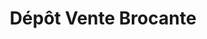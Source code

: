 ---
title: "Dépôt Vente Brocante"
url: /saint-germain-en-laye/depot-vente-brocante/
shop: Antiquitäten
---